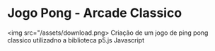 # Jogo Pong - Arcade Classico
<img src="/assets/download.png>
Criação de um jogo de ping pong classico utilizadno a biblioteca p5.js Javascript
